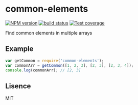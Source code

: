# common-elements
[![NPM version][npm-image]][npm-url]
[![build status][travis-image]][travis-url]
[![Test coverage][coveralls-image]][coveralls-url]

Find common elements in multiple arrays

## Example
```javascript
var getCommon = require('common-elements');
var commonArr = getCommon([1, 2, 3], [2, 3], [2, 3, 4]);
console.log(commonArr); // [2, 3]
```

## Lisence
MIT

[npm-image]: https://img.shields.io/npm/v/common-elements.svg?style=flat-square
[npm-url]: https://npmjs.org/package/common-elements
[travis-image]: https://img.shields.io/travis/luckydrq/common-elements/master.svg?style=flat-square
[travis-url]: https://travis-ci.org/luckydrq/common-elements
[coveralls-image]: https://img.shields.io/coveralls/luckydrq/common-elements/master.svg?style=flat-square
[coveralls-url]: https://coveralls.io/r/luckydrq/common-elements?branch=master
